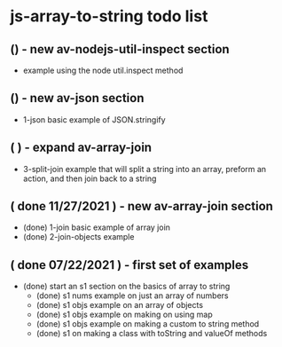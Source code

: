 # js-array-to-string todo list

## () - new av-nodejs-util-inspect section
* example using the node util.inspect method

## () - new av-json section
* 1-json basic example of JSON.stringify

## ( ) - expand av-array-join
* 3-split-join example that will split a string into an array, preform an action, and then join back to a string

## ( done 11/27/2021 ) - new av-array-join section
* (done) 1-join basic example of array join
* (done) 2-join-objects example

## ( done 07/22/2021 ) - first set of examples
* (done) start an s1 section on the basics of array to string
  * (done) s1 nums example on just an array of numbers
  * (done) s1 objs example on an array of objects
  * (done) s1 objs example on making on using map
  * (done) s1 objs example on making a custom to string method
  * (done) s1 on making a class with toString and valueOf methods
